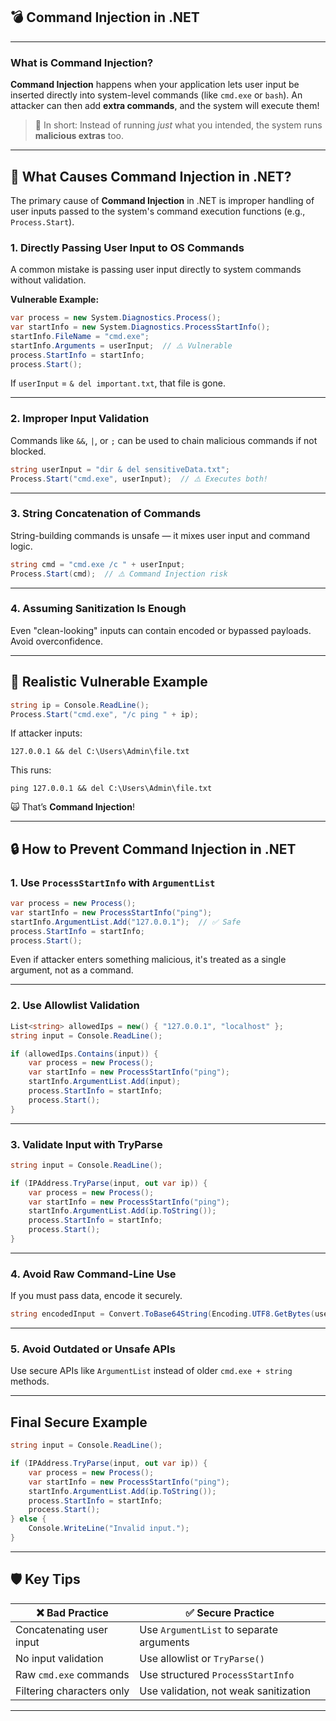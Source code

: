 ## 💣 Command Injection in .NET

---

###  What is Command Injection?

**Command Injection** happens when your application lets user input be inserted directly into system-level commands (like `cmd.exe` or `bash`).
An attacker can then add **extra commands**, and the system will execute them!

> 👀 In short: Instead of running *just* what you intended, the system runs **malicious extras** too.

---

## 🚨 What Causes Command Injection in .NET?

The primary cause of **Command Injection** in .NET is improper handling of user inputs passed to the system's command execution functions (e.g., `Process.Start`).

### 1. Directly Passing User Input to OS Commands

A common mistake is passing user input directly to system commands without validation.

**Vulnerable Example:**

```csharp
var process = new System.Diagnostics.Process();
var startInfo = new System.Diagnostics.ProcessStartInfo();
startInfo.FileName = "cmd.exe";
startInfo.Arguments = userInput;  // ⚠️ Vulnerable
process.StartInfo = startInfo;
process.Start();
```

If `userInput` = `& del important.txt`, that file is gone.

---

### 2. Improper Input Validation

Commands like `&&`, `|`, or `;` can be used to chain malicious commands if not blocked.

```csharp
string userInput = "dir & del sensitiveData.txt";
Process.Start("cmd.exe", userInput);  // ⚠️ Executes both!
```

---

### 3. String Concatenation of Commands

String-building commands is unsafe — it mixes user input and command logic.

```csharp
string cmd = "cmd.exe /c " + userInput;
Process.Start(cmd);  // ⚠️ Command Injection risk
```

---

### 4. Assuming Sanitization Is Enough

Even "clean-looking" inputs can contain encoded or bypassed payloads. Avoid overconfidence.

---

## 🧨 Realistic Vulnerable Example

```csharp
string ip = Console.ReadLine();  
Process.Start("cmd.exe", "/c ping " + ip);
```

If attacker inputs:

```
127.0.0.1 && del C:\Users\Admin\file.txt
```

This runs:

```
ping 127.0.0.1 && del C:\Users\Admin\file.txt
```

🙀 That’s **Command Injection**!

---

## 🔒 How to Prevent Command Injection in .NET

###  1. Use `ProcessStartInfo` with `ArgumentList`

```csharp
var process = new Process();
var startInfo = new ProcessStartInfo("ping");
startInfo.ArgumentList.Add("127.0.0.1");  // ✅ Safe
process.StartInfo = startInfo;
process.Start();
```

Even if attacker enters something malicious, it's treated as a single argument, not as a command.

---

###  2. Use Allowlist Validation

```csharp
List<string> allowedIps = new() { "127.0.0.1", "localhost" };
string input = Console.ReadLine();

if (allowedIps.Contains(input)) {
    var process = new Process();
    var startInfo = new ProcessStartInfo("ping");
    startInfo.ArgumentList.Add(input);
    process.StartInfo = startInfo;
    process.Start();
}
```

---

###  3. Validate Input with TryParse

```csharp
string input = Console.ReadLine();

if (IPAddress.TryParse(input, out var ip)) {
    var process = new Process();
    var startInfo = new ProcessStartInfo("ping");
    startInfo.ArgumentList.Add(ip.ToString());
    process.StartInfo = startInfo;
    process.Start();
}
```

---

###  4. Avoid Raw Command-Line Use

If you must pass data, encode it securely.

```csharp
string encodedInput = Convert.ToBase64String(Encoding.UTF8.GetBytes(userInput));
```

---

###  5. Avoid Outdated or Unsafe APIs

Use secure APIs like `ArgumentList` instead of older `cmd.exe + string` methods.

---

##  Final Secure Example

```csharp
string input = Console.ReadLine();

if (IPAddress.TryParse(input, out var ip)) {
    var process = new Process();
    var startInfo = new ProcessStartInfo("ping");
    startInfo.ArgumentList.Add(ip.ToString());
    process.StartInfo = startInfo;
    process.Start();
} else {
    Console.WriteLine("Invalid input.");
}
```

---

##  🛡️ Key Tips

| ❌ Bad Practice            | ✅ Secure Practice                        |
| ------------------------- | ---------------------------------------- |
| Concatenating user input  | Use `ArgumentList` to separate arguments |
| No input validation       | Use allowlist or `TryParse()`            |
| Raw `cmd.exe` commands    | Use structured `ProcessStartInfo`        |
| Filtering characters only | Use validation, not weak sanitization    |

---
